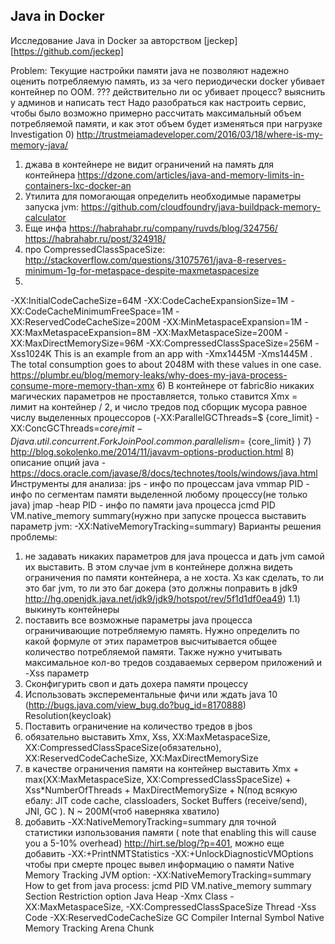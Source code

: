 ## Java in Docker

Исследование Java in Docker за авторством [jeckep][https://github.com/jeckep]

Problem:
Текущие настройки памяти java не позволяют надежно оценить потребляемую память, из за чего периодически docker убивает контейнер по OOM. ??? действительно ли ос убивает процесс? выяснить у админов и написать тест
Надо разобраться как настроить сервис, чтобы было возможно примерно рассчитать максимальный объем потребляемой памяти, и как этот объем будет изменяться при нагрузке
Investigation
0) http://trustmeiamadeveloper.com/2016/03/18/where-is-my-memory-java/
1) джава в контейнере не видит ограничений на память для контейнера
https://dzone.com/articles/java-and-memory-limits-in-containers-lxc-docker-an
2) Утилита для помогающая определить необходимые параметры запуска jvm: https://github.com/cloudfoundry/java-buildpack-memory-calculator
3) Еще инфа https://habrahabr.ru/company/ruvds/blog/324756/
https://habrahabr.ru/post/324918/
4) про CompressedClassSpaceSize: http://stackoverflow.com/questions/31075761/java-8-reserves-minimum-1g-for-metaspace-despite-maxmetaspacesize
5)
-XX:InitialCodeCacheSize=64M -XX:CodeCacheExpansionSize=1M -XX:CodeCacheMinimumFreeSpace=1M -XX:ReservedCodeCacheSize=200M
-XX:MinMetaspaceExpansion=1M -XX:MaxMetaspaceExpansion=8M -XX:MaxMetaspaceSize=200M
-XX:MaxDirectMemorySize=96M
-XX:CompressedClassSpaceSize=256M
-Xss1024K
This is an example from an app with -Xmx1445M -Xms1445M . The total consumption goes to about 2048M with these values in one case.
https://plumbr.eu/blog/memory-leaks/why-does-my-java-process-consume-more-memory-than-xmx
6) В контейнере от fabric8io никаких магических параметров не проставляется, только ставится Xmx = лимит на контейнер / 2, и число тредов под сборщик мусора равное числу выделенных процессоров (-XX:ParallelGCThreads=$
{core_limit} -XX:ConcGCThreads=${core_limit}
-Djava.util.concurrent.ForkJoinPool.common.parallelism=$
{core_limit}
)
7) http://blog.sokolenko.me/2014/11/javavm-options-production.html
8) описание опций java - https://docs.oracle.com/javase/8/docs/technotes/tools/windows/java.html
Инструменты для анализа:
jps - инфо по процессам java
vmmap PID - инфо по сегментам памяти выделенной любому процессу(не только java)
jmap -heap PID - инфо по памяти java процесса
jcmd PID VM.native_memory summary(нужно при запуске процесса выставить параметр jvm: -XX:NativeMemoryTracking=summary)
Варианты решения проблемы:
1) не задавать никаких параметров для java процесса и дать jvm самой их выставить. В этом случае jvm в контейнере должна видеть ограничения по памяти контейнера, а не хоста. Хз как сделать, то ли это баг jvm, то ли это баг докера (это должны поправить в jdk9 http://hg.openjdk.java.net/jdk9/jdk9/hotspot/rev/5f1d1df0ea49)
1.1) выкинуть контейнеры
2) поставить все возможные параметры java процесса ограничивающие потребляемую память. Нужно определить по какой формуле от этих параметров высчитывается общее количество потребляемой памяти. Также нужно учитывать максимальное кол-во тредов создаваемых сервером приложений и -Xss параметр 
3) Сконфигурить своп и дать дохера памяти процессу
4) Использовать эксперементальные фичи или ждать java 10 (http://bugs.java.com/view_bug.do?bug_id=8170888)
Resolution(keycloak)
1) Поставить ограничение на количество тредов в jbos
2) обязательно выставить Xmx, Xss, XX:MaxMetaspaceSize, XX:CompressedClassSpaceSize(обязательно), XX:ReservedCodeCacheSize, XX:MaxDirectMemorySize
3) в качестве ограничения памяти на контейнер выставить Xmx + max(XX:MaxMetaspaceSize, XX:CompressedClassSpaceSize) + Xss*NumberOfThreads + MaxDirectMemorySize + N(под всякую ебалу: JIT code cache, classloaders, Socket Buffers (receive/send), JNI, GC ). N ~ 200M(чтоб наверняка хватило)
4) добавить -XX:NativeMemoryTracking=summary для точной статистики изпользования памяти ( note that enabling this will cause you a 5-10% overhead) http://hirt.se/blog/?p=401, можно еще добавить -XX:+PrintNMTStatistics -XX:+UnlockDiagnosticVMOptions чтобы при смерте процес вывел информацию о памяти
Native Memory Tracking
JVM option: -XX:NativeMemoryTracking=summary
How to get from java process: jcmd PID VM.native_memory summary
Section	Restriction option
Java Heap	-Xmx
Class	-XX:MaxMetaspaceSize, -XX:CompressedClassSpaceSize
Thread	-Xss
Code	-XX:ReservedCodeCacheSize
GC
Compiler
Internal
Symbol
Native Memory Tracking
Arena Chunk
